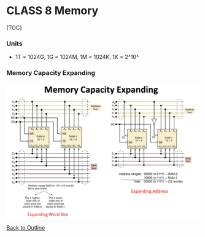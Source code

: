 # CLASS 8 Memory

[TOC]

### Units 

- 1T = 1024G, 1G = 1024M, 1M = 1024K, 1K = 2^10^



### Memory Capacity Expanding

![](img/class8/memory_capacity_expanding.png)


[Back to Outline](outline.md)
